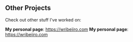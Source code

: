 ## Other Projects

Check out other stuff I've worked on:

**My personal page**: https://wribeiiro.com
**My personal page**: https://wribeiiro.com
